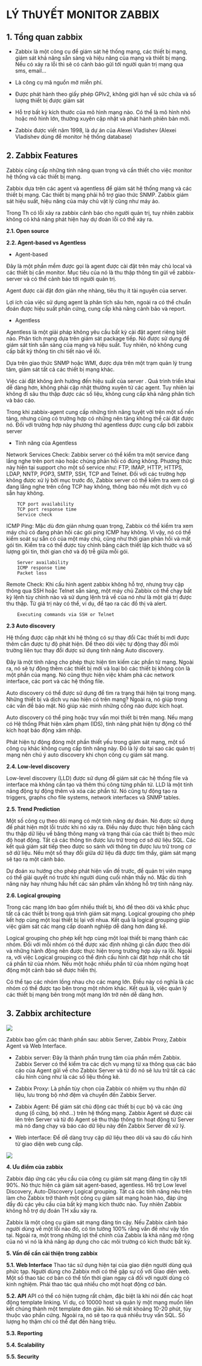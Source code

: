 # LÝ ThUYẾT MONITOR ZABBIX #

## 1. Tổng quan zabbix ##

+ Zabbix là một công cụ để  giám sát hệ thống mạng, các thiết bị mạng, giám sát khả năng sẵn sàng và hiệu năng của mạng và thiết bị mạng. Nếu có xảy ra lỗi thì sẽ có cảnh báo gửi tới người quản trị mạng qua sms, email...

+ Là công cụ mã nguồn mở miễn phí. 


+ Được phát hành theo giấy phép GPlv2, không giới hạn về sức chứa và số lượng thiết bị được giám sát

+ Hỗ trợ bất kỳ kích thước của mô hình mạng nào. Có thể là mô hình nhỏ hoặc mô hình lớn, thường xuyên cập nhật và phát hành phiên bản mới.
+ Zabbix được viết năm 1998, là dự án của Alexei Vladishev (Alexei Vladishev dùng để monitor hệ thống database)

## 2. Zabbix Features ## 

Zabbix cũng cấp những tính năng quan trọng và cần thiết cho việc monitor hệ thống và các thiết bị mạng.

Zabbix dựa trên các agent và agentless để giám sát hệ thống mạng và các thiết bị mạng. Các thiết bị mạng phải hỗ trợ giao thức SNMP. Zabbix giám sát hiệu suất, hiệu năng của máy chủ vật lý cũng như máy ảo.

Trong Th có lỗi xảy ra zabbix cảnh báo cho người quản trị, tuy nhiên zabbix không có khả năng phát hiện hay dự đoán lỗi có thể xảy ra.

**2.1. Open source**

**2.2. Agent-based vs Agentless**

* Agent-based

Đây là một phần mềm được gọi là agent được cài đặt trên máy chủ local và các thiết bị cần monitor. Mục tiêu của nó là thu thập thông tin gửi về zabbix-server và có thể cảnh báo tới người quản trị.

Agent được cài đặt đơn giản nhẹ nhàng, tiêu thụ ít tài nguyên của server.

Lợi ích của việc sử dụng agent là phân tích sâu hơn, ngoài ra có thể chuẩn đoán được hiệu suất phần cứng, cung cấp khả năng cảnh bảo và report.

*  Agentless

Agentless là một giải pháp không yêu cầu bất kỳ cài đặt agent riêng biệt nào. Phân tích mạng dựa trên giám sát package tiếp. Nó được sử dụng để giám sát tính sẵn sàng của mạng và hiệu suất. Tuy nhiên, nó không cung cấp bất kỳ thông tin chi tiết nào về lỗi.

Dựa trên giao thức SNMP hoặc WMI, được dựa trên một trạm quản lý trung tâm, giám sát tất cả các thiết bị mạng khác.


Việc cài đặt không ảnh hưởng đến hiệu suất của server . Quá trình triển khai dễ dàng hơn, không phải cập nhật thường xuyên từ các agent. Tuy nhiên lại không đi sâu thu thập được các số liệu, không cung cấp khả năng phân tích và báo cáo.

Trong khi zabbix-agent cung cấp những tính năng tuyệt vời trên một số nền tảng, nhưng cũng có trường hợp có những nên tảng không thể cài đặt được nó. Đối với trường hợp này phương thứ agentless được cung cấp bới zabbix server

- Tính năng của Agentless

Network Services Check: Zabbix server có thể kiểm tra một service đang lắng nghe trên port nào hoặc chúng phản hồi có đúng không. Phương thức này hiện tại support cho một số service như: FTP, IMAP, HTTP, HTTPS, LDAP, NNTP, POP3, SMTP, SSH, TCP and Telnet. Đối với các trường hợp không được xử lý bởi mục trước đó, Zabbix server có thể kiểm tra xem có gì đang lắng nghe trên cổng TCP hay không, thông báo nếu một dịch vụ có sẵn hay không.

        TCP port availability
        TCP port response time
        Service check
        
ICMP Ping:  Mặc dù đơn giản nhưng quan trọng, Zabbix có thể kiểm tra xem máy chủ có đang phản hồi các gói ping ICMP hay không. Vì vậy, nó có thể kiểm soát sự sẵn có của một máy chủ, cũng như thời gian phản hồi và mất gói tin.
Kiểm tra có thể được tùy chỉnh bằng cách thiết lập kích thước và số lượng gói tin, thời gian chờ và độ trễ giữa mỗi gói.

        Server availability
        ICMP response time
        Packet loss
Remote Check: Khi cấu hình agent zabbix không hỗ trợ, nhưng truy cập thông qua SSH hoặc Telnet sẵn sàng, một máy chủ Zabbix có thể chạy bất kỳ lệnh tùy chỉnh nào và sử dụng lệnh trả về của nó như là một giá trị được thu thập. Từ giá trị này có thể, ví dụ, để tạo ra các đồ thị và alert.

        Executing commands via SSH or Telnet


**2.3 Auto discovery**

Hệ thống được cập nhật khi hệ thông có sự thay đổi Các thiết bị mới được thêm cần được tự độ phát hiện. 
Để theo dõi việc tự động thay đổi môi trường liên tục thay đổi được sử dụng tính năng Auto discovery.

Đây là một tính năng cho phép thực hiện tìm kiếm các phần tử mạng. Ngoài ra, nó sẽ tự động thêm các thiết bị mới và loại bỏ các thiết bị không còn là một phần của mạng. Nó cũng thực hiện việc khám phá các network interface, các port và các hệ thống file.

Auto discovery có thể được sử dụng để tìm ra trạng thái hiện tại trong mạng. Những thiết bị và dịch vụ nào hiện có trên mạng? Ngoài ra, nó giúp trong các vấn đề bảo mật. Nó giúp xác minh những cổng nào được kích hoạt.

Auto discovery có thể ping hoặc truy vấn mọi thiết bị trên mạng. Nếu mạng có Hệ thống Phát hiện xâm phạm (IDS), tính năng phát hiện tự động có thể kích hoạt báo động xâm nhập.

Phát hiện tự động đóng một phần thiết yếu trong giám sát mạng, một số công cụ  khác không cung cấp tính năng này. Đó là lý do tại sao các quản trị mạng nên chú ý auto discovery khi chọn công cụ giám sát mạng.

**2.4. Low-level discovery**

 Low-level discovery (LLD) được sử dụng để giám sát các hệ thống file và interface mà không cần tạo và thêm thủ công từng phần tử. LLD là một tính năng động tự động thêm và xóa các phần tử. Nó cũng tự động tạo ra triggers, graphs cho file systems, network interfaces và SNMP tables.

**2.5. Trend Prediction**

Một số công cụ theo dõi mạng có một tính năng dự đoán. Nó được sử dụng để phát hiện một lỗi trước khi nó xảy ra. Điều này được thực hiện bằng cách thu thập dữ liệu về băng thông mạng và trạng thái của các thiết bị theo mức độ hoạt động. Tất cả các thông tin được lưu trữ trong cơ sở dữ liệu SQL. Các kết quả giám sát tiếp theo được so sánh với thông tin được lưu trữ trong cơ sở dữ liệu. Nếu một số thay đổi giữa dữ liệu đã được tìm thấy, giám sát mạng sẽ tạo ra một cảnh báo.

Dự đoán xu hướng cho phép phát hiện vấn đề trước, để quản trị viên mạng có thể giải quyết nó trước khi người dùng cuối nhận thấy nó. Mặc dù tính năng này hay nhưng hầu hết các sản phẩm vẫn không hỗ trợ tính năng này.

**2.6. Logical grouping**

Trong các mạng lớn bao gồm nhiều thiết bị, khó để theo dõi và khắc phục tất cả các thiết bị trong quá trình giám sát mạng. Logical grouping cho phép kết hợp cùng một loại thiết bị lại với nhua. Kết quả là logical grouping giúp việc giám sát các mạng cấp doanh nghiệp dễ dàng hơn đáng kể.

Logical grouping cho phép kết hợp cùng một loại thiết bị mạng thành các nhóm. Đối với mỗi nhóm có thể được xác định những gì cần được theo dõi và những hành động nên được thực hiện trong trường hợp xảy ra lỗi. Ngoài ra, với việc Logical grouping có thể định cấu hình cài đặt hợp nhất cho tất cả phần tử của nhóm. Nếu một hoặc nhiều phần tử của nhóm ngừng hoạt động một cảnh báo sẽ được hiển thị.

Có thể tạo các nhóm lồng nhau cho các mạng lớn. Điều này có nghĩa là các nhóm có thể được tạo bên trong một nhóm khác. Kết quả là, việc quản lý các thiết bị mạng bên trong một mạng lớn trở nên dễ dàng hơn.

## 3. Zabbix architecture ##

![](https://i.imgur.com/pJk3TPx.png)


Zabbix bao gồm các thành phần sau: abbix Server, Zabbix Proxy, Zabbix Agent
và Web Interface.

+ Zabbix server: Đây là thành phần trung tâm của phần mềm Zabbix. Zabbix Server có thể kiểm tra các dịch vụ mạng từ xa thông qua các báo cáo của Agent gửi về cho Zabbix Server và từ đó nó sẽ lưu trữ tất cả các cấu hình cũng như là các số liệu thống kê.


+ Zabbix Proxy: Là phần tùy chọn của Zabbix có nhiệm vụ thu nhận dữ liệu, lưu trong bộ nhớ đệm và chuyển đến Zabbix Server.


+ Zabbix Agent: Để giám sát chủ động các thiết bị cục bộ và các ứng dụng (ổ cứng, bộ nhớ…) trên hệ thống mạng. Zabbix Agent sẽ được cài lên trên Server và từ đó Agent sẽ thu thập thông tin hoạt động từ Server mà nó đang chạy và báo cáo dữ liệu này đến Zabbix Server để xử lý.


+ Web interface: Để dễ dàng truy cập dữ liệu theo dõi và sau đó cấu hình từ giao diện web cung cấp.


![](https://i.imgur.com/3Wz2NkO.png)

**4. Ưu điểm của zabbix**

Zabbix đáp ứng các yêu cầu của công cụ giám sát mạng đáng tin cậy tới 90%. Nó thực hiện cả giám sát agent-based, agentless. Hỗ trợ Low level Discovery, Auto-Discovery Logical grouping. Tất cả các tính năng nêu trên làm cho Zabbix trở thành một công cụ giám sát mạng hoàn hảo, đáp ứng đầy đủ các yêu cầu của bất kỳ mạng kích thước nào. Tuy nhiên Zabbix không hỗ trợ dự đoán TH xấu xảy ra.

Zabbix là một công cụ giám sát mạng đáng tin cậy. Nếu Zabbix cảnh báo người dùng về một lỗi nào đó, có tin tưởng 100% rằng vấn đề như vậy tồn tại. Ngoài ra, một trong những lợi thế chính của Zabbix là khả năng mở rộng của nó vì nó là khả năng áp dụng cho các môi trường có kích thước bất kỳ.


**5. Vấn đề cần cải thiện trong zabbix**

**5.1. Web Interface**
Thao tác sử dụng hiện tại của giao diện người dùng quá phức tạp. Người dùng cho Zabbix mới có thể gặp sự cố với Giao diện web. Một số thao tác cơ bản có thể tốn thời gian ngay cả đối với người dùng có kinh nghiệm. Phải thao tác quá nhiều cho một hoạt động cơ bản.

**5.2. API**
API có thể có hiện tượng rất chậm, đặc biệt là khi nói đến các hoạt động template linking. Ví dụ, có 10000 host và quản lý một mạng muốn liên kết chúng thành một template đơn giản. Nó sẽ mất khoảng 10-20 phút, tùy thuộc vào phần cứng. Ngoài ra, nó sẽ tạo ra quá nhiều truy vấn SQL. Số lượng họ thậm chí có thể đạt đến hàng triệu.

**5.3. Reporting**

**5.4. Scalability**

**5.5. Security**
